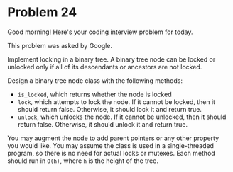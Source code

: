 # Problem 24
Good morning! Here's your coding interview problem for today.

This problem was asked by Google.

Implement locking in a binary tree. A binary tree node can be locked or unlocked only if all of its descendants or ancestors are not locked.

Design a binary tree node class with the following methods:

 * `is_locked`, which returns whether the node is locked
 * `lock`, which attempts to lock the node. If it cannot be locked, then it should return false. Otherwise, it should
   lock it and return true.
 * `unlock`, which unlocks the node. If it cannot be unlocked, then it should return false. Otherwise, it should unlock
   it and return true.

You may augment the node to add parent pointers or any other property you would like. You may assume the class is used
in a single-threaded program, so there is no need for actual locks or mutexes. Each method should run in `O(h)`, where
`h` is the height of the tree.
